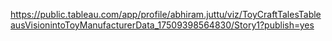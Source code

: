 https://public.tableau.com/app/profile/abhiram.juttu/viz/ToyCraftTalesTableausVisionintoToyManufacturerData_17509398564830/Story1?publish=yes
